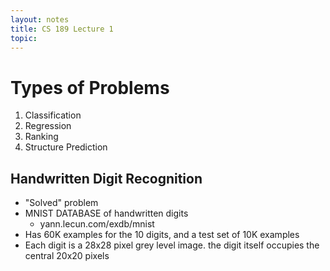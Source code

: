 ```yaml
---
layout: notes
title: CS 189 Lecture 1
topic:
---
```

Types of Problems
=================

1. Classification
2. Regression
3. Ranking
4. Structure Prediction

Handwritten Digit Recognition
-----------------------------

* "Solved" problem
* MNIST DATABASE of handwritten digits
  * yann.lecun.com/exdb/mnist
* Has 60K examples for the 10 digits, and a test set of 10K examples
* Each digit is a 28x28 pixel grey level image. the digit itself occupies the
  central 20x20 pixels


